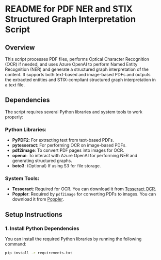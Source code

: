 # README for PDF NER and STIX Structured Graph Interpretation Script

## Overview
This script processes PDF files, performs Optical Character Recognition (OCR) if needed, and uses Azure OpenAI to perform Named Entity Recognition (NER) and generate a structured graph interpretation of the content. It supports both text-based and image-based PDFs and outputs the extracted entities and STIX-compliant structured graph interpretation in a text file.

## Dependencies
The script requires several Python libraries and system tools to work properly:

### Python Libraries:
- **PyPDF2**: For extracting text from text-based PDFs.
- **pytesseract**: For performing OCR on image-based PDFs.
- **pdf2image**: To convert PDF pages into images for OCR.
- **openai**: To interact with Azure OpenAI for performing NER and generating structured graphs.
- **boto3**: (Optional) If using S3 for file storage.

### System Tools:
- **Tesseract**: Required for OCR. You can download it from [Tesseract OCR](https://github.com/tesseract-ocr/tesseract).
- **Poppler**: Required by `pdf2image` for converting PDFs to images. You can download it from [Poppler](http://blog.alivate.com.au/poppler-windows/).

## Setup Instructions

### 1. Install Python Dependencies
You can install the required Python libraries by running the following command:

```bash
pip install -r requirements.txt
